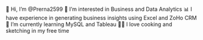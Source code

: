 👋 Hi, I’m @Prerna2599
👀 I’m interested in Business and Data Analytics
📊 I have experience in generating business insights using Excel and ZoHo CRM
🌱 I’m currently learning MySQL and Tableau
🧑‍🍳 I love cooking and sketching in my free time


<!---
Prerna2599/Prerna2599 is a ✨ special ✨ repository because its `README.md` (this file) appears on your GitHub profile.
You can click the Preview link to take a look at your changes.
--->
